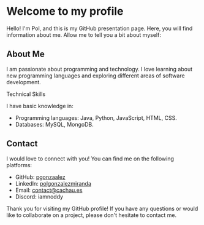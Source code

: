 # Welcome to my profile

Hello! I'm Pol, and this is my GitHub presentation page. Here, you will find information about me. Allow me to tell you a bit about myself:

## About Me

I am passionate about programming and technology. I love learning about new programming languages and exploring different areas of software development.

Technical Skills

I have basic knowledge in:
- Programming languages: Java, Python, JavaScript, HTML, CSS.
- Databases: MySQL, MongoDB.

## Contact

I would love to connect with you! You can find me on the following platforms:

- GitHub: [pgonzaalez](https://github.com/pgonzaalez)
- LinkedIn: [polgonzalezmiranda](https://www.linkedin.com/in/pol-gonzalez-miranda-176221205/)
- Email: [contact@cachau.es](mailto:contact@cachau.es)
- Discord: iamnoddy

Thank you for visiting my GitHub profile! If you have any questions or would like to collaborate on a project, please don't hesitate to contact me.
